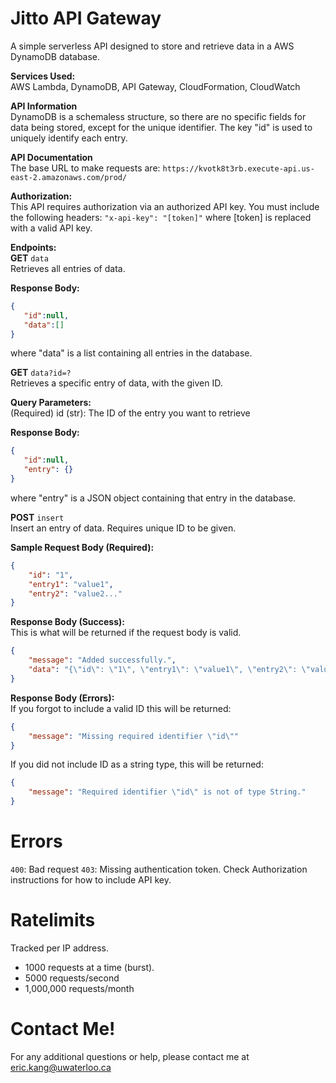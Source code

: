 # Jitto API Gateway

A simple serverless API designed to store and retrieve data in a AWS DynamoDB database.

__Services Used:__  
AWS Lambda, DynamoDB, API Gateway, CloudFormation, CloudWatch

**__API Information__**  
DynamoDB is a schemaless structure, so there are no specific fields for data being stored, except for the unique identifier. The key "id" is used to uniquely identify each entry.

**__API Documentation__**  
The base URL to make requests are:
`https://kvotk8t3rb.execute-api.us-east-2.amazonaws.com/prod/`

**__Authorization:__**  
This API requires authorization via an authorized API key. You must include the following headers:
`"x-api-key": "[token]"`
where [token] is replaced with a valid API key.

**__Endpoints:__**  
**GET** `data`  
Retrieves all entries of data.

__Response Body:__  
```json
{
   "id":null,
   "data":[]
}
```
where "data" is a list containing all entries in the database.

**GET** `data?id=?`  
Retrieves a specific entry of data, with the given ID.

__Query Parameters:__  
(Required) id (str): The ID of the entry you want to retrieve

__Response Body:__  
```json
{
   "id":null,
   "entry": {}
}
```
where "entry" is a JSON object containing that entry in the database.

**POST** `insert`  
Insert an entry of data. Requires unique ID to be given.

__Sample Request Body (Required):__  
```json
{
    "id": "1",
    "entry1": "value1",
    "entry2": "value2..."
}
```

__Response Body (Success):__  
This is what will be returned if the request body is valid.
```json
{
    "message": "Added successfully.",
    "data": "{\"id\": \"1\", \"entry1\": \"value1\", \"entry2\": \"value2...\"}"
}
```

__Response Body (Errors):__  
If you forgot to include a valid ID this will be returned:
```json
{
    "message": "Missing required identifier \"id\""
}
```

If you did not include ID as a string type, this will be returned:
```json
{
    "message": "Required identifier \"id\" is not of type String."
}
```

# Errors  
`400`: Bad request
`403`: Missing authentication token. Check Authorization instructions for how to include API key.

# Ratelimits  
Tracked per IP address.

- 1000 requests at a time (burst).
- 5000 requests/second
- 1,000,000 requests/month

# Contact Me!
For any additional questions or help, please contact me at eric.kang@uwaterloo.ca